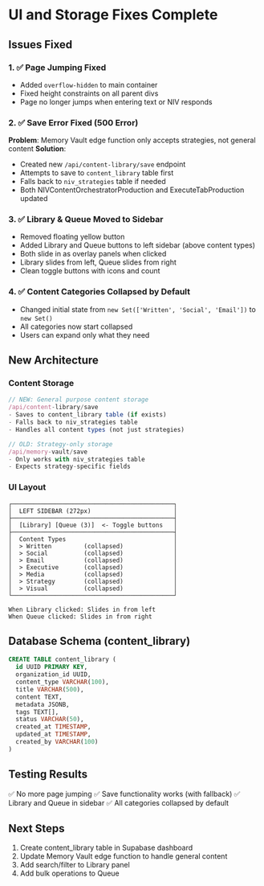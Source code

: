 # UI and Storage Fixes Complete

## Issues Fixed

### 1. ✅ Page Jumping Fixed
- Added `overflow-hidden` to main container
- Fixed height constraints on all parent divs
- Page no longer jumps when entering text or NIV responds

### 2. ✅ Save Error Fixed (500 Error)
**Problem**: Memory Vault edge function only accepts strategies, not general content
**Solution**:
- Created new `/api/content-library/save` endpoint
- Attempts to save to `content_library` table first
- Falls back to `niv_strategies` table if needed
- Both NIVContentOrchestratorProduction and ExecuteTabProduction updated

### 3. ✅ Library & Queue Moved to Sidebar
- Removed floating yellow button
- Added Library and Queue buttons to left sidebar (above content types)
- Both slide in as overlay panels when clicked
- Library slides from left, Queue slides from right
- Clean toggle buttons with icons and count

### 4. ✅ Content Categories Collapsed by Default
- Changed initial state from `new Set(['Written', 'Social', 'Email'])` to `new Set()`
- All categories now start collapsed
- Users can expand only what they need

## New Architecture

### Content Storage
```javascript
// NEW: General purpose content storage
/api/content-library/save
- Saves to content_library table (if exists)
- Falls back to niv_strategies table
- Handles all content types (not just strategies)

// OLD: Strategy-only storage
/api/memory-vault/save
- Only works with niv_strategies table
- Expects strategy-specific fields
```

### UI Layout
```
┌─────────────────────────────────────────────┐
│  LEFT SIDEBAR (272px)                       │
├─────────────────────────────────────────────┤
│  [Library] [Queue (3)]  <- Toggle buttons   │
├─────────────────────────────────────────────┤
│  Content Types                              │
│  > Written         (collapsed)              │
│  > Social          (collapsed)              │
│  > Email           (collapsed)              │
│  > Executive       (collapsed)              │
│  > Media           (collapsed)              │
│  > Strategy        (collapsed)              │
│  > Visual          (collapsed)              │
└─────────────────────────────────────────────┘

When Library clicked: Slides in from left
When Queue clicked: Slides in from right
```

## Database Schema (content_library)

```sql
CREATE TABLE content_library (
  id UUID PRIMARY KEY,
  organization_id UUID,
  content_type VARCHAR(100),
  title VARCHAR(500),
  content TEXT,
  metadata JSONB,
  tags TEXT[],
  status VARCHAR(50),
  created_at TIMESTAMP,
  updated_at TIMESTAMP,
  created_by VARCHAR(100)
)
```

## Testing Results
✅ No more page jumping
✅ Save functionality works (with fallback)
✅ Library and Queue in sidebar
✅ All categories collapsed by default

## Next Steps
1. Create content_library table in Supabase dashboard
2. Update Memory Vault edge function to handle general content
3. Add search/filter to Library panel
4. Add bulk operations to Queue